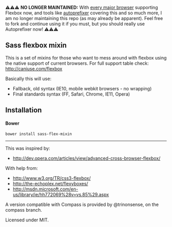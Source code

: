 ⚠⚠⚠
**NO LONGER MAINTAINED:** With [every major browser](https://caniuse.com/#search=flexbox) supporting Flexbox now, and tools like [autoprefixer](https://github.com/postcss/autoprefixer) covering this and so much more, I am no longer maintaining this repo (as may already be apparent). Feel free to fork and continue using it if you must, but you should really use Autoprefixer now!
⚠⚠⚠

## Sass flexbox mixin
This is a set of mixins for those who want to mess
around with flexbox using the native support of current
browsers. For full support table check: http://caniuse.com/flexbox

Basically this will use:
- Fallback, old syntax (IE10, mobile webkit browsers - no wrapping)
- Final standards syntax (FF, Safari, Chrome, IE11, Opera)

## Installation
#### Bower

`bower install sass-flex-mixin`

------------------------
This was inspired by: 
- http://dev.opera.com/articles/view/advanced-cross-browser-flexbox/
	
With help from: 
- http://www.w3.org/TR/css3-flexbox/
- http://the-echoplex.net/flexyboxes/
- http://msdn.microsoft.com/en-us/library/ie/hh772069%28v=vs.85%29.aspx

A version compatible with Compass is provided by @trinonsense, on the compass branch.

Licensed under MIT.
